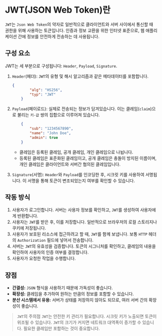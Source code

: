 # JWT(JSON Web Token)란

`JWT`는 `Json Web Token`의 약자로 일반적으로 클라이언트와 서버 사이에서 통신할 때 권한을 위해 사용하는 토큰입니다. 인증과 정보 교환을 위한 인터넷 표준으로, 웹 애플리케이션 간에 정보를 안전하게 전송하는 데 사용됩니다.

## 구성 요소

JWT는 세 부분으로 구성됩니다: `Header`, `Payload`, `Signature`.

1. `Header`(헤더): `JWT`의 유형 및 해시 알고리즘과 같은 메타데이터를 포함합니다.

    ```json
    {
            "alg": "HS256",
            "typ": "JWT"
        }
    ```

2. `Payload`(페이로드): 실제로 전송되는 정보가 담겨있습니다. 이는 클레임(`claim`)으로 불리는 `키-값` 쌍의 집합으로 이루어져 있습니다.

    ```json
        {
            "sub": "1234567890",
            "name": "John Doe",
            "admin": true
        }
    ```

    - 클레임은 등록된 클레임, 공개 클레임, 개인 클레임으로 나뉩니다.
    - 등록된 클레임은 표준화된 클레임이고, 공개 클레임은 충돌이 방지된 이름이며, 개인 클레임은 클라이언트와 서버간 협의된 클레임입니다.

3. `Signature`(서명): `Header`와 `Payload`를 인코딩한 후, 시크릿 키를 사용하여 서명됩니다. 이 서명을 통해 토큰이 변조되었는지 여부를 확인할 수 있습니다.

## 작동 방식

1. 사용자가 로그인합니다. 서버는 사용자 정보를 확인하고, `JWT`를 생성하여 사용자에게 반환합니다.
2. 사용자는 `JWT`를 받은 후, 이를 저장합니다. 일반적으로 브라우저의 로컬 스토리지나 쿠키에 저장됩니다.
3. 사용자가 보호된 리소스에 접근하려고 할 때, `JWT`를 함께 보냅니다. 보통 `HTTP` 헤더의 `Authorization` 필드에 넣어서 전송합니다.
4. 서버는 `JWT`의 유효성을 검증합니다. 토큰의 시그니처를 확인하고, 클레임의 내용을 확인하여 사용자의 인증 여부를 결정합니다.
5. 사용자가 요청한 작업을 수행합니다.

## 장점

- **간결성:** `JSON` 형식을 사용하기 때문에 가독성이 좋습니다.
- **확장성:** 클레임을 추가하여 원하는 만큼의 정보를 포함할 수 있습니다.
- **분산 시스템에서 유용:** 서버가 상태를 저장하지 않아도 되므로, 여러 서버 간의 확장성이 좋습니다.

> `JWT`의 주의점
> `JWT`는 안전한 키 관리가 필요합니다. 시크릿 키가 노출되면 토큰이 위조될 수 있습니다.
> `JWT`의 크기가 커지면 네트워크 대역폭이 증가할 수 있습니다. 필요한 클레임만 포함하는 것이 중요합니다.
